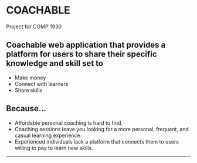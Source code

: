 # COACHABLE
Project for COMP 1930
## Coachable web application that provides a platform for users to share their specific knowledge and skill set to
* Make money
* Connect with learners
* Share skills
## Because...
* Affordable personal coaching is hard to find. 
* Coaching sessions leave you looking for a more personal, frequent, and casual learning experience.
* Experienced individuals lack a platform that connects them to users willing to pay to learn new skills. 
---

